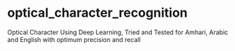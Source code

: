 # optical_character_recognition
Optical Character Using Deep Learning, Tried and Tested for Amhari, Arabic and English with optimum precision and recall
